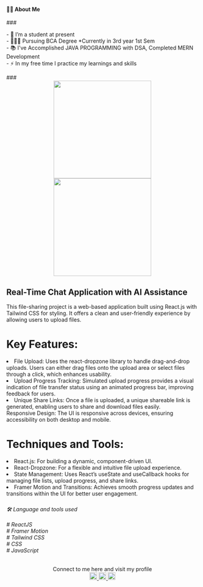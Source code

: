 <h4 align="left">👩‍💻 About Me</h4>
###
<p align="left">- 🔭 I’m a student at present<br>- 👨🏻‍🎓 Pursuing BCA Degree *Currently in 3rd year 1st Sem<br>- 📚 I've Accomplished JAVA PROGRAMMING with DSA, Completed MERN Development<br>- ⚡ In my free time I practice my learnings and skills</p>
###
<div align="center">
<img src="https://1drv.ms/i/s!Apiqrdhr4hZpg4YMEYVNV6BmqjMsIw?embed=1&width=256" width="256" height="auto" />
<img src="https://1drv.ms/i/s!Apiqrdhr4hZpg4YLSCaXf_sfZ3MRJg?embed=1&width=256" width="256" height="auto" />
</div>
<h2 align="cenetr">Real-Time Chat Application with AI Assistance</h2>
<p>This file-sharing project is a web-based application built using React.js with Tailwind CSS for styling. It offers a clean and user-friendly experience by allowing users to upload files.
</p>


  <h1>Key Features:</h1>
<li>File Upload: Uses the react-dropzone library to handle drag-and-drop uploads. Users can either drag files onto the upload area or select files through a click, which enhances usability.</li>
<li>Upload Progress Tracking: Simulated upload progress provides a visual indication of file transfer status using an animated progress bar, improving feedback for users.</li>
<li>Unique Share Links: Once a file is uploaded, a unique shareable link is generated, enabling users to share and download files easily.</li>
Responsive Design: The UI is responsive across devices, ensuring accessibility on both desktop and mobile.
<h1>Techniques and Tools:</h1>
<li>React.js: For building a dynamic, component-driven UI.</li>
<li>React-Dropzone: For a flexible and intuitive file upload experience.</li>
<li>State Management: Uses React’s useState and useCallback hooks for managing file lists, upload progress, and share links.</li>
<li>Framer Motion and Transitions: Achieves smooth progress updates and transitions within the UI for better user engagement.</li>
</p>

###

<h6 align="left">🛠 Language and tools used<br><br># ReactJS <br># Framer Motion <br># Tailwind CSS <br># CSS <br># JavaScript</h6>

###
<div align="center">Connect to me here and visit my profile</div>
<div align="center">
  <a href="https://www.linkedin.com/in/pritam-sahu-532183268/" target="_blank">
    <img src="https://img.shields.io/static/v1?message=LinkedIn&logo=linkedin&label=&color=0077B5&logoColor=white&labelColor=&style=for-the-badge" height="20" alt="linkedin logo"  />
  </a>
  <a href="https://discord.com/channels/@me" target="_blank">
    <img src="https://img.shields.io/static/v1?message=Discord&logo=discord&label=&color=7289DA&logoColor=white&labelColor=&style=for-the-badge" height="20" alt="discord logo"  />
  </a>
  <a href="https://www.instagram.com/pritam.pyare.1999/" target="_blank">
    <img src="https://img.shields.io/static/v1?message=Instagram&logo=instagram&label=&color=E4405F&logoColor=white&labelColor=&style=for-the-badge" height="20" alt="instagram logo"  />
  </a>
</div>

###
